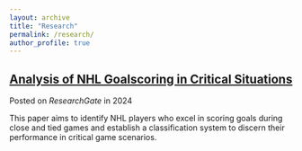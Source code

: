 ```yaml
---
layout: archive
title: "Research"
permalink: /research/
author_profile: true
---
```


## [Analysis of NHL Goalscoring in Critical Situations](https://www.researchgate.net/publication/380347690_Analysis_of_NHL_Goalscoring_in_Critical_Situations)

Posted on *ResearchGate* in 2024

This paper aims to identify NHL players who excel in scoring goals during close and tied games and establish a classification system to discern their performance in critical game scenarios.
